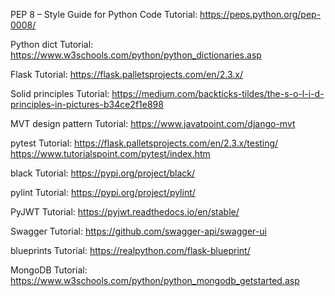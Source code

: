 PEP 8 – Style Guide for Python Code
Tutorial: https://peps.python.org/pep-0008/

Python dict
Tutorial: https://www.w3schools.com/python/python_dictionaries.asp

Flask
Tutorial: https://flask.palletsprojects.com/en/2.3.x/

Solid principles
Tutorial: https://medium.com/backticks-tildes/the-s-o-l-i-d-principles-in-pictures-b34ce2f1e898

MVT design pattern
Tutorial: https://www.javatpoint.com/django-mvt

pytest
Tutorial: https://flask.palletsprojects.com/en/2.3.x/testing/
https://www.tutorialspoint.com/pytest/index.htm

black
Tutorial: https://pypi.org/project/black/

pylint
Tutorial: https://pypi.org/project/pylint/

PyJWT 
Tutorial: https://pyjwt.readthedocs.io/en/stable/

Swagger
Tutorial: https://github.com/swagger-api/swagger-ui

blueprints
Tutorial: https://realpython.com/flask-blueprint/

MongoDB
Tutorial: https://www.w3schools.com/python/python_mongodb_getstarted.asp